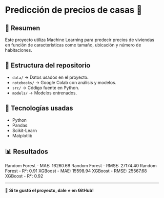 # Predicción de precios de casas 🏡  

## 📌 Resumen  
Este proyecto utiliza Machine Learning para predecir precios de viviendas en función de características como tamaño, ubicación y número de habitaciones.  

## 📂 Estructura del repositorio  
- `data/` → Datos usados en el proyecto.  
- `notebooks/` → Google Colab con análisis y modelos.  
- `src/` → Código fuente en Python.  
- `models/` → Modelos entrenados.  

## 🔧 Tecnologías usadas  
- Python  
- Pandas  
- Scikit-Learn  
- Matplotlib  

## 📊 Resultados  
Random Forest - MAE: 16260.68
Random Forest - RMSE: 27174.40
Random Forest - R²: 0.91
XGBoost - MAE: 15598.94
XGBoost - RMSE: 25567.68
XGBoost - R²: 0.92 


---
🚀 **Si te gustó el proyecto, dale ⭐ en GitHub!**  
